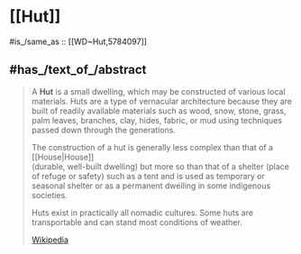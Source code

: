 
# [[Hut]] 

#is_/same_as :: [[WD~Hut,5784097]] 

## #has_/text_of_/abstract 

> A **Hut** is a small dwelling, which may be constructed of various local materials. 
> Huts are a type of vernacular architecture because they are built of readily available materials 
> such as wood, snow, stone, grass, palm leaves, branches, clay, hides, fabric, or mud 
> using techniques passed down through the generations.
>
> The construction of a hut is generally less complex than that of a [[House|House]]  
> (durable, well-built dwelling) but more so than that of a shelter (place of refuge or safety) such as a tent and is used as temporary or seasonal shelter or as a permanent dwelling in some indigenous societies.
>
> Huts exist in practically all nomadic cultures. Some huts are transportable and can stand most conditions of weather.
>
> [Wikipedia](https://en.wikipedia.org/wiki/Hut) 

